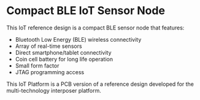 # Compact BLE IoT Sensor Node
This IoT reference design is a compact BLE sensor node that features:
- Bluetooth Low Energy (BLE) wireless connectivity
- Array of real-time sensors
- Direct smartphone/tablet connectivity
- Coin cell battery for long life operation
- Small form factor
- JTAG programming access



This IoT Platform is a PCB version of a reference design developed for the multi-technology interposer platform.
